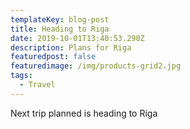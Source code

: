 ```yaml
---
templateKey: blog-post
title: Heading to Riga
date: 2019-10-01T13:40:53.290Z
description: Plans for Riga
featuredpost: false
featuredimage: /img/products-grid2.jpg
tags:
  - Travel
---
```

Next trip planned is heading to Riga
